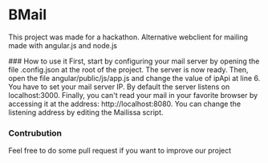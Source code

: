 # BMail
This project was made for a hackathon. Alternative webclient for mailing made with angular.js and node.js

### How to use it
First, start by configuring your mail server by opening the file .config.json at the root of the project.
The server is now ready.
Then, open the file angular/public/js/app.js and change the value of ipApi at line 6. You have to set your mail server IP. By default the server listens on localhost:3000.
 Finally, you can't read your mail in your favorite browser by accessing it at the address: http://localhost:8080. You can change the listening address by editing the Mailissa script.

### Contrubution
 Feel free to do some pull request if you want to improve our project